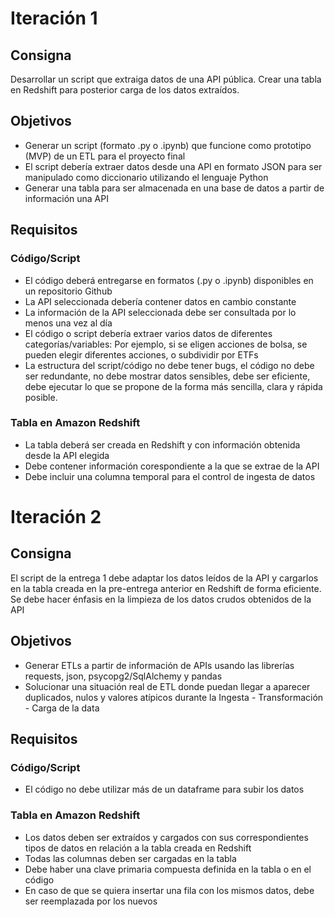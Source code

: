 # Iteración 1
## Consigna
Desarrollar un script que extraiga datos de una API pública. Crear una tabla en Redshift para posterior carga de los datos extraídos.

## Objetivos
- Generar un script (formato .py o .ipynb) que funcione como prototipo (MVP) de un ETL para el proyecto final
- El script debería extraer datos desde una API en formato JSON para ser manipulado como diccionario utilizando el lenguaje Python
- Generar una tabla para ser almacenada en una base de datos a partir de información una API

## Requisitos
### Código/Script
- El código deberá entregarse en formatos (.py o .ipynb) disponibles en un repositorio Github
- La API seleccionada debería contener datos en cambio constante
- La información de la API seleccionada debe ser consultada por lo menos una vez al día
- El código o script debería extraer varios datos de diferentes categorías/variables: Por ejemplo, si se eligen acciones de bolsa, se pueden elegir diferentes acciones, o subdividir por ETFs
- La estructura del script/código no debe tener bugs, el código no debe ser redundante, no debe mostrar datos sensibles, debe ser eficiente, debe ejecutar lo que se propone de la forma más sencilla, clara y rápida posible.

### Tabla en Amazon Redshift
- La tabla deberá ser creada en Redshift y con información obtenida desde la API elegida
- Debe contener información corespondiente a la que se extrae de la API
- Debe incluir una columna temporal para el control de ingesta de datos

# Iteración 2
## Consigna
El script de la entrega 1 debe adaptar los datos leídos de la API y cargarlos en la tabla creada en la pre-entrega anterior en Redshift de forma eficiente. Se debe hacer énfasis en la limpieza de los datos crudos obtenidos de la API

## Objetivos
- Generar ETLs a partir de información de APIs usando las librerías requests, json, psycopg2/SqlAlchemy y pandas
- Solucionar una situación real de ETL donde puedan llegar a aparecer duplicados, nulos y valores atípicos durante la Ingesta - Transformación - Carga de la data

## Requisitos
### Código/Script
- El código no debe utilizar más de un dataframe para subir los datos

### Tabla en Amazon Redshift
- Los datos deben ser extraídos y cargados con sus correspondientes tipos de datos en relación a la tabla creada en Redshift
- Todas las columnas deben ser cargadas en la tabla
- Debe haber una clave primaria compuesta definida en la tabla o en el código
- En caso de que se quiera insertar una fila con los mismos datos, debe ser reemplazada por los nuevos
